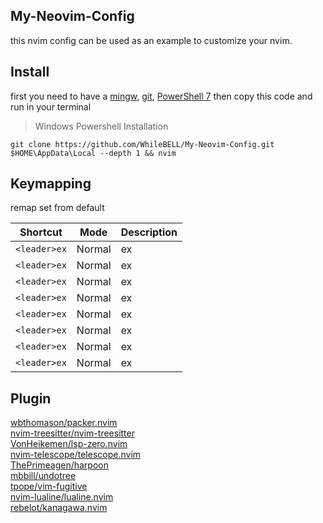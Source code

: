 ## My-Neovim-Config

this nvim config can be used as an example to customize your nvim.

## Install

first you need to have a <a href="https://www.mingw-w64.org/downloads/#cygwin">mingw</a>, <a href="https://git-scm.com/downloads">git</a>, <a href="https://learn.microsoft.com/en-us/powershell/scripting/install/installing-powershell-on-windows?view=powershell-7.3">PowerShell 7</a> then copy this code and run in your terminal

> Windows Powershell Installation

```shell
git clone https://github.com/WhileBELL/My-Neovim-Config.git $HOME\AppData\Local --depth 1 && nvim
```

## Keymapping

remap set from default

| Shortcut          | Mode          | Description                                                              |
|-------------------|---------------|--------------------------------------------------------------------------|
| `<leader>ex`      | Normal        | ex                                                                       |
| `<leader>ex`      | Normal        | ex                                                                       |
| `<leader>ex`      | Normal        | ex                                                                       |
| `<leader>ex`      | Normal        | ex                                                                       |
| `<leader>ex`      | Normal        | ex                                                                       |
| `<leader>ex`      | Normal        | ex                                                                       |
| `<leader>ex`      | Normal        | ex                                                                       |
| `<leader>ex`      | Normal        | ex                                                                       |

## Plugin

<a href="https://github.com/wbthomason/packer.nvim">wbthomason/packer.nvim</a><br>
<a href="https://github.com/nvim-treesitter/nvim-treesitter">nvim-treesitter/nvim-treesitter</a><br>
<a href="https://github.com/VonHeikemen/lsp-zero.nvim">VonHeikemen/lsp-zero.nvim</a><br>
<a href="https://github.com/nvim-telescope/telescope.nvim">nvim-telescope/telescope.nvim</a><br>
<a href="https://github.com/ThePrimeagen/harpoon">ThePrimeagen/harpoon</a><br>
<a href="https://github.com/mbbill/undotree">mbbill/undotree</a><br>
<a href="https://github.com/tpope/vim-fugitive">tpope/vim-fugitive</a><br>
<a href="https://github.com/nvim-lualine/lualine.nvim">nvim-lualine/lualine.nvim</a><br>
<a href="https://github.com/rebelot/kanagawa.nvim">rebelot/kanagawa.nvim</a>
